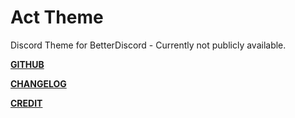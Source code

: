 # Act Theme

Discord Theme for BetterDiscord - Currently not publicly available.

**[GITHUB](https://github.com/Actarr/Act/)**

**[CHANGELOG](https://actarr.github.io/Act/text/changelog.txt)**

**[CREDIT](https://actarr.github.io/Act/text/credit.txt)**
